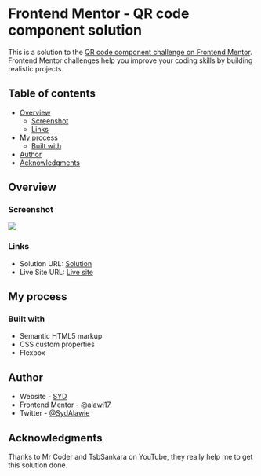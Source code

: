 # Frontend Mentor - QR code component solution

This is a solution to the [QR code component challenge on Frontend Mentor](https://www.frontendmentor.io/challenges/qr-code-component-iux_sIO_H). Frontend Mentor challenges help you improve your coding skills by building realistic projects.

## Table of contents

- [Overview](#overview)
  - [Screenshot](#screenshot)
  - [Links](#links)
- [My process](#my-process)
  - [Built with](#built-with)
- [Author](#author)
- [Acknowledgments](#acknowledgments)

## Overview

### Screenshot

![](./qr-codescreenshot.jpg)

### Links

- Solution URL: [Solution](https://www.frontendmentor.io/challenges/qr-code-component-iux_sIO_H/hub/qrcodecomponent-using-flexbox-Ia7ERhfLPz)
- Live Site URL: [Live site](https://alw-qr-code-component.netlify.app/)

## My process

### Built with

- Semantic HTML5 markup
- CSS custom properties
- Flexbox

## Author

- Website - [SYD](https://www.your-site.com)
- Frontend Mentor - [@alawi17](https://www.frontendmentor.io/profile/alawi17)
- Twitter - [@SydAlawie](https://www.twitter.com/SydAlawie)

## Acknowledgments

Thanks to Mr Coder and TsbSankara on YouTube, they really help me to get this solution done.
